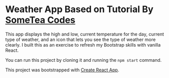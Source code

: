 # Weather App Based on Tutorial By [SomeTea Codes](https://www.youtube.com/watch?v=QDdn3yrsyCQ)

This app displays the high and low, current temperature for the day, current type of weather, and an icon that lets you see the type of weather more clearly. I built this as an exercise to refresh my Bootstrap skills with vanilla React.

You can run this project by cloning it and running the `npm start` command.

This project was bootstrapped with [Create React App](https://github.com/facebook/create-react-app).
